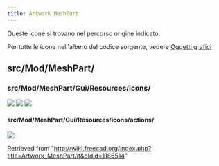 ```yaml
---
title: Artwork MeshPart
---
```

Queste icone si trovano nel percorso origine indicato.

Per tutte le icone nell'albero del codice sorgente, vedere [Oggetti grafici](/Artwork/it "Artwork/it")

## src/Mod/MeshPart/

### src/Mod/MeshPart/Gui/Resources/icons/

![](/images/MeshPart_Create_Flat_Face.svg)
![](/images/MeshPart_Create_Flat_Mesh.svg)
![](/images/MeshPart_CurveOnMesh.svg)

#### src/Mod/MeshPart/Gui/Resources/icons/actions/

![](/images/MeshFace.svg)

Retrieved from "<http://wiki.freecad.org/index.php?title=Artwork_MeshPart/it&oldid=1186514>"